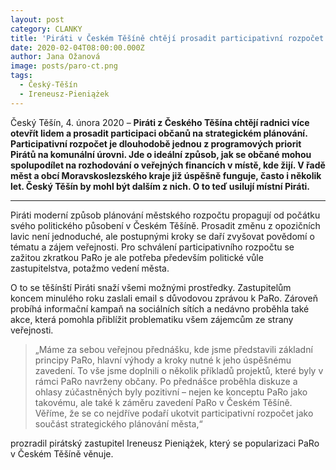 ```yaml
---
layout: post
category: CLANKY
title: 'Piráti v Českém Těšíně chtějí prosadit participativní rozpočet'
date: 2020-02-04T08:00:00.000Z
author: Jana Ožanová
image: posts/paro-ct.png
tags:
  - Český-Těšín
  - Ireneusz-Pieniążek
---
```


Český Těšín, 4. února 2020 – **Piráti z Českého Těšína chtějí radnici více otevřít lidem a prosadit participaci občanů na strategickém plánování. Participativní rozpočet je dlouhodobě jednou z programových priorit Pirátů na komunální úrovni. Jde o ideální způsob, jak se občané mohou spolupodílet na rozhodování o veřejných financích v místě, kde žijí. V řadě měst a obcí Moravskoslezského kraje již úspěšně funguje, často i několik let. Český Těšín by mohl být dalším z nich. O to teď usilují místní Piráti.**

----

Piráti moderní způsob plánování městského rozpočtu propagují od počátku svého politického působení v Českém Těšíně. Prosadit změnu z opozičních lavic není jednoduché, ale postupnými kroky se daří zvyšovat povědomí o tématu a zájem veřejnosti. Pro schválení participativního rozpočtu se zažitou zkratkou PaRo je ale potřeba především politické vůle zastupitelstva, potažmo vedení města.

O to se těšínští Piráti snaží všemi možnými prostředky. Zastupitelům koncem minulého roku zaslali email s důvodovou zprávou k PaRo. Zároveň probíhá informační kampaň na sociálních sítích a nedávno proběhla také akce, která pomohla přiblížit problematiku všem zájemcům ze strany veřejnosti.

>„Máme za sebou veřejnou přednášku, kde jsme představili základní principy PaRo, hlavní výhody a kroky nutné k jeho úspěšnému zavedení. To vše jsme doplnili o několik příkladů projektů, které byly v rámci PaRo navrženy občany. Po přednášce proběhla diskuze a ohlasy zúčastněných byly pozitivní – nejen ke konceptu PaRo jako takovému, ale také k záměru zavedení PaRo v Českém Těšíně. Věříme, že se co nejdříve podaří ukotvit participativní rozpočet jako součást strategického plánování města,“

prozradil pirátský zastupitel Ireneusz Pieniążek, který se popularizaci PaRo v Českém Těšíně věnuje.

